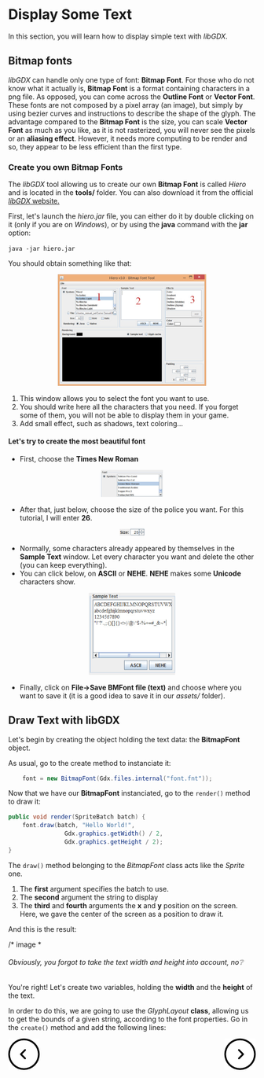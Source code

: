 # Display Some Text #

In this section, you will learn how to display simple text with *libGDX*.

## Bitmap fonts ##

*libGDX* can handle only one type of font: **Bitmap Font**.
For those who do not know what it actually is, **Bitmap Font** is a format containing characters in a png file.
As opposed, you can come across the **Outline Font** or **Vector Font**. These fonts are not composed by a pixel array (an image), but simply by using bezier curves and instructions to describe the shape of the glyph. The advantage compared to the **Bitmap Font** is the size, you can scale **Vector Font** as much as you like, as it is not rasterized, you will never see the pixels or an **aliasing effect**. However, it needs more computing to be render and so, they appear to be less efficient than the first type.

### Create you own Bitmap Fonts ###

The *libGDX* tool allowing us to create our own **Bitmap Font** is called *Hiero* and is located in the **tools/** folder.
You can also download it from the official [*libGDX* website.](https://libgdx.badlogicgames.com/tools.html)

First, let's launch the *hiero.jar* file, you can either do it by double clicking on it (only if you are on *Windows*), or by using the **java** command with the **jar** option:

`java -jar hiero.jar`

You should obtain something like that:

<p align="center">
    <img src="../../resources/images/hiero.jpg" width=60% />
</p>

1. This window allows you to select the font you want to use.
2. You should write here all the characters that you need. If you forget some of them, you will not be able to display them in your game.
3. Add small effect, such as shadows, text coloring...

#### Let's try to create the most beautiful font ####

* First, choose the **Times New Roman**

<p align="center">
    <img src="../../resources/images/hiero_font.jpg" width=25% />
</p>

* After that, just below, choose the size of the police you want. For this tutorial, I will enter **26**.

<p align="center">
    <img src="../../resources/images/hiero_font_size.jpg" width=10% />
</p>

* Normally, some characters already appeared by themselves in the **Sample Text** window. Let every character you want and delete the other (you can keep everything).
* You can click below, on **ASCII** or **NEHE**. **NEHE** makes some **Unicode** characters show.

<p align="center">
    <img src="../../resources/images/hiero_font_chars.jpg" width=35% />
</p>

* Finally, click on **File->Save BMFont file (text)** and choose where you want to save it (it is a good idea to save it in our *assets/* folder).

## Draw Text with libGDX ##

Let's begin by creating the object holding the text data: the **BitmapFont** object.

As usual, go to the create method to instanciate it:

```java
    font = new BitmapFont(Gdx.files.internal("font.fnt"));
```

Now that we have our **BitmapFont** instanciated, go to the `render()` method to draw it:

```java
public void render(SpriteBatch batch) {
    font.draw(batch, "Hello World!",
                Gdx.graphics.getWidth() / 2,
                Gdx.graphics.getHeight / 2);
}
```

The `draw()` method belonging to the *BitmapFont* class acts like the *Sprite* one.
1. The **first** argument specifies the batch to use.
2. The **second** argument the string to display
3. The **third** and **fourth** arguments the **x** and **y** position on the screen. Here, we gave the center of the screen as a position to draw it.

And this is the result:

/* image *


###### Obviously, you forgot to take the text width and height into account, no:grey_question: ######

You're right!
Let's create two variables, holding the **width** and the **height** of the text.

In order to do this, we are going to use the *GlyphLayout* **class**, allowing us to get the bounds of a given string, according to the font properties. Go in the `create()` method and add the following lines:



<p>
    <a href="2-draw-images.md">
        <img align="left" src="../../resources/images/left-arrow.png">
    </a>
    <a href="3-display-text.md">
        <img align="right" src="../../resources/images/right-arrow.png">
    </a>
</p>
